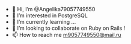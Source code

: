 - 👋 Hi, I’m @Angelika79057749550
- 👀 I’m interested in PostgreSQL
- 🌱 I’m currently learning ...
- 💞️ I’m looking to collaborate on Ruby on Rails ! 
- 📫 How to reach me   m9057749550@mail.ru 

<!---
Angelika79057749550/Angelika79057749550 is a ✨ special ✨ repository because its `README.md` (this file) appears on your GitHub profile.
You can click the Preview link to take a look at your changes.
--->
